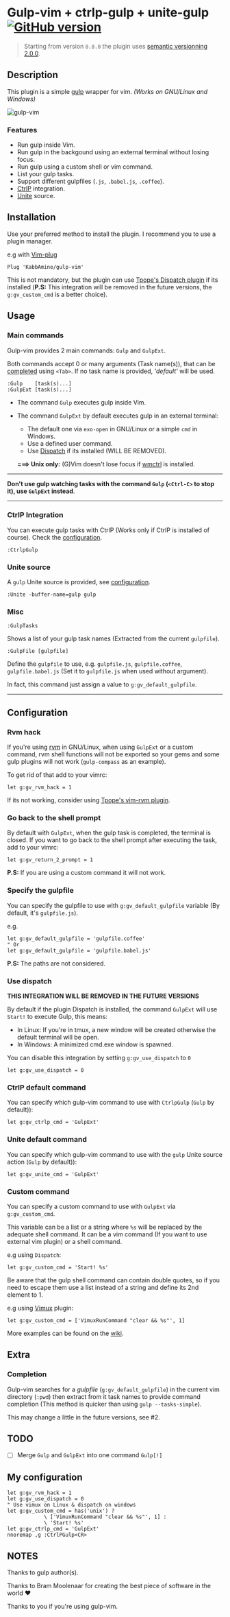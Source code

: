Gulp-vim + ctrlp-gulp + unite-gulp [![GitHub version](https://badge.fury.io/gh/kabbamine%2Fgulp-vim.svg)](https://badge.fury.io/gh/kabbamine%2Fgulp-vim)
==================================

> Starting from version `0.8.0` the plugin uses [semantic versionning 2.0.0](http://semver.org/).

Description
-----------

This plugin is a simple [gulp](http://gulpjs.com) wrapper for vim.
*(Works on GNU/Linux and Windows)*

![gulp-vim](.img/gulp-vim.gif "gulp-vim plugin usage")

### Features

* Run gulp inside Vim.
* Run gulp in the backgound using an external terminal without losing focus.
* Run gulp using a custom shell or vim command.
* List your gulp tasks.
* Support different gulpfiles (`.js`, `.babel.js`, `.coffee`).
* [CtrlP](https://github.com/ctrlpvim/ctrlp.vim) integration.
* [Unite](https://github.com/shougo/unite.vim) source.

Installation
-----------

Use your preferred method to install the plugin. I recommend you to use a plugin manager.

e.g with [Vim-plug](https://github.com/junegunn/vim-plug)

```
Plug 'KabbAmine/gulp-vim'
```

This is not mandatory, but the plugin can use [Tpope's Dispatch plugin](https://github.com/tpope/vim-dispatch) if its installed (**P.S:** This integration will be removed in the future versions, the `g:gv_custom_cmd` is a better choice).

Usage
---------

### Main commands

Gulp-vim provides 2 main commands: `Gulp` and `GulpExt`.

Both commands accept 0 or many arguments (Task name(s)), that can be [completed](#completion) using `<Tab>`. If no task name is provided, *'default'* will be used.

```
:Gulp    [task(s)...]
:GulpExt [task(s)...]
```

* The command `Gulp` executes gulp inside Vim.
* The command `GulpExt` by default executes gulp in an external terminal:
  - The default one via `exo-open` in GNU/Linux or a simple `cmd` in Windows.
  - Use a defined user command.
  - Use [Dispatch](#dispatch) if its installed (WILL BE REMOVED).

  **===> Unix only:** (G)Vim doesn't lose focus if [wmctrl](https://sites.google.com/site/tstyblo//wmctrl/) is installed.

---------------------------

**Don't use gulp watching tasks with the command `Gulp` (`<Ctrl-C>` to stop it), use `GulpExt` instead**.

---------------------------

### CtrlP Integration

You can execute gulp tasks with CtrlP (Works only if CtrlP is installed of course).
Check the [configuration](#ctrlp).

```
:CtrlpGulp
```

### Unite source

A `gulp` Unite source is provided, see [configuration](#unite).

```
:Unite -buffer-name=gulp gulp
```

### Misc

```
:GulpTasks
```

Shows a list of your gulp task names (Extracted from the current `gulpfile`).

```
:GulpFile [gulpfile]
```

Define the `gulpfile` to use, e.g. `gulpfile.js`, `gulpfile.coffee`, `gulpfile.babel.js` (Set it to `gulpfile.js` when used without argument).

In fact, this command just assign a value to `g:gv_default_gulpfile`.

---------------------------

Configuration
---------

### Rvm hack

If you're using [rvm](https://rvm.io/) in GNU/Linux, when using `GulpExt` or a custom command, rvm shell functions will not be exported so your gems and some gulp plugins will not work (`gulp-compass` as an example).

To get rid of that add to your vimrc:

```
let g:gv_rvm_hack = 1
```

If its not working, consider using [Tpope's vim-rvm plugin](https://github.com/tpope/vim-rvm).

### Go back to the shell prompt

By default with `GulpExt`, when the gulp task is completed, the terminal is closed.
If you want to go back to the shell prompt after executing the task, add to your vimrc:

```
let g:gv_return_2_prompt = 1
```

**P.S:** If you are using a custom command it will not work.

### Specify the gulpfile

You can specify the gulpfile to use with `g:gv_default_gulpfile` variable (By default, it's `gulpfile.js`).

e.g.
```
let g:gv_default_gulpfile = 'gulpfile.coffee'
" Or
let g:gv_default_gulpfile = 'gulpfile.babel.js'
```

**P.S:** The paths are not considered.

### Use dispatch <a id="dispatch"></a>

**THIS INTEGRATION WILL BE REMOVED IN THE FUTURE VERSIONS**

By default if the plugin Dispatch is installed, the command `GulpExt` will use `Start!` to execute Gulp, this means:

* In Linux: If you're in tmux, a new window will be created otherwise the default terminal will be open.
* In Windows: A minimized cmd.exe window is spawned.

You can disable this integration by setting `g:gv_use_dispatch` to `0`

```
let g:gv_use_dispatch = 0
```

### CtrlP default command <a id="ctrlp"></a>

You can specify which gulp-vim command to use with `CtrlpGulp` (`Gulp` by default)):

```
let g:gv_ctrlp_cmd = 'GulpExt'
```

### Unite default command <a id="unite"></a>

You can specify which gulp-vim command to use with the `gulp` Unite source action (`Gulp` by default)):

```
let g:gv_unite_cmd = 'GulpExt'
```

### Custom command

You can specify a custom command to use with `GulpExt` via `g:gv_custom_cmd`.

This variable can be a list or a string where `%s` will be replaced by the adequate shell command.
It can be a vim command (If you want to use external vim plugin) or a shell command.

e.g using `Dispatch`:
```
let g:gv_custom_cmd = 'Start! %s'
```

Be aware that the gulp shell command can contain double quotes, so if you need to escape them use a list instead of a string and define its 2nd element to 1.

e.g using [Vimux](https://github.com/benmills/vimux) plugin:
```
let g:gv_custom_cmd = ['VimuxRunCommand "clear && %s"', 1]
```

More examples can be found on the [wiki](https://github.com/KabbAmine/gulp-vim/wiki/Use-a-custom-command).

Extra
------

### Completion <a id="completion"></a>

Gulp-vim searches for a *gulpfile* (`g:gv_default_gulpfile`) in the current vim directory (`:pwd`) then extract from it task names to provide command completion (This method is quicker than using `gulp --tasks-simple`).

This may change a little in the future versions, see #2.

TODO
-----

- [ ] Merge `Gulp` and `GulpExt` into one command `Gulp[!]`

My configuration
----------------

```
let g:gv_rvm_hack = 1
let g:gv_use_dispatch = 0
" Use vimux on Linux & dispatch on windows
let g:gv_custom_cmd = has('unix') ?
			\ ['VimuxRunCommand "clear && %s"', 1] :
			\ 'Start! %s'
let g:gv_ctrlp_cmd = 'GulpExt'
nnoremap ,g :CtrlPGulp<CR>
```

NOTES
-----

Thanks to gulp author(s).

Thanks to Bram Moolenaar for creating the best piece of software in the world :heart:

Thanks to you if you're using gulp-vim.
